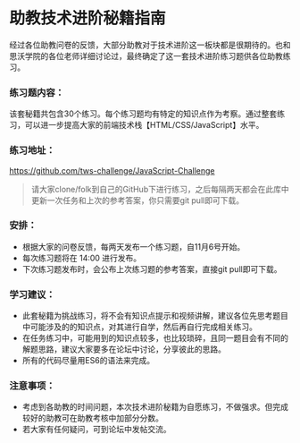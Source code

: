 # 助教技术进阶秘籍指南
经过各位助教问卷的反馈，大部分助教对于技术进阶这一板块都是很期待的。也和思沃学院的各位老师详细讨论过，最终确定了这一套技术进阶练习题供各位助教练习。

### 练习题内容：
该套秘籍共包含30个练习。每个练习题均有特定的知识点作为考察。通过整套练习，可以进一步提高大家的前端技术栈【HTML/CSS/JavaScript】水平。

### 练习地址：
https://github.com/tws-challenge/JavaScript-Challenge
> 请大家clone/folk到自己的GitHub下进行练习，之后每隔两天都会在此库中更新一次任务和上次的参考答案，你只需要git pull即可下载。

### 安排：
* 根据大家的问卷反馈，每两天发布一个练习题，自11月6号开始。
* 每次练习题将在 14:00 进行发布。
* 下次练习题发布时，会公布上次练习题的参考答案，直接git pull即可下载。

### 学习建议：
* 此套秘籍为挑战练习，将不会有知识点提示和视频讲解，建议各位先思考题目中可能涉及的的知识点，对其进行自学，然后再自行完成相关练习。
* 在任务练习中，可能用到的知识点较多，也比较琐碎，且同一题目会有不同的解题思路，建议大家要多在论坛中讨论，分享彼此的思路。
* 所有的代码尽量用ES6的语法来完成。

### 注意事项：
* 考虑到各助教的时间问题，本次技术进阶秘籍为自愿练习，不做强求。但完成较好的助教可在助教考核中加部分分数。
* 若大家有任何疑问，可到论坛中发帖交流。